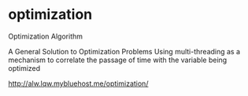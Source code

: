 # optimization
Optimization Algorithm

A General Solution to Optimization Problems
Using multi-threading as a mechanism to correlate the passage of time with the variable being optimized

http://alw.lqw.mybluehost.me/optimization/

